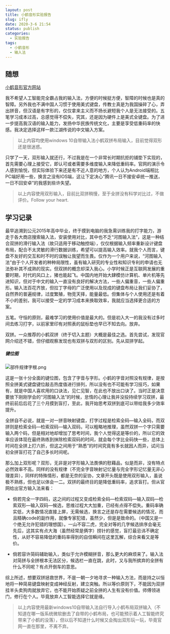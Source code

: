 ```yaml
---
layout: post
title: 小鹤音形实验报告
slug: ifly
date: 2020-3-6 21:54
status: publish
categories:
  - 实验报告
tags: 
  - 小鹤音形
  - 输入法
---
```

## 随想

[小鹤音形官方网站](https://www.flypy.com)

我不希望人工智能完全霸占我的输入法，方便的时候挺方便，智障的时候也是真的智障。另外我也不满中国人习惯于使用美式键盘，传教士真是为我国操碎了心，弄出拼音，但汉语是有字形的，仅仅拿来主义而不扬长避短我个人是无法接受的。五笔学习成本过高，总感觉得不偿失，究其，还是因为硬件上是美式全键盘。为了进一步提高我汉语的输入能力，发扬中华民族传统文化，主要是享受低重码率的快感。我决定选择这样一款江湖传说的中文输入方案。

> 以上内容均使用windows 10自带输入法小鹤双拼布局输入，目前觉得双形还是很迷惑。

只学了一天，双形输入就还行，不过我是在一个非常长时期抗拒的铺垫下实现的，首先需要心理上接受它，即认可或者需要多维度输入来降低重码率。官网的演示令人感到愉悦，但实际体验下来还是有不近人意的地方，个人认为Android端相比PC端好用一些，换言之没有IOS端，这让下定决心“腾讯一日不接安卓统一推送，一日不回安卓”的我感到些许失望。

> 以上内容使用双形输入，目前比双拼稍慢，至于全拼没有科学对比过，不做评价。Follow your heart.

## 学习记录

最早追溯到公元2015年高中毕业，终于摸到电脑的我急需训练我的打字能力，游走于各大商店搜索输入法，安装使用对比，其中也不乏“河图输入法”，这是一种结合双拼的滑行输入法（故只适用于移动触控端），仅仅根据输入频率重新设计键盘布局，配合不太灵敏的滑行数据训练，希望可以提高输入效率。就我个人而言，键盘不友好的交互和时不时的误触让我望而生畏。仅作为一个用户来说，“河图输入法”由于个人开发者的种种局限性，虽有输入研究的专业性和知识专利的申请也无法弥补其不成熟的现实。但双拼的概念却深入我心。小学时候正是互联网发展的重要时期，时代的风口上，猪也能起飞。中国内地开始大肆模仿计算机、单片机等先进知识，但对于中文的输入一直没有良好的解决方法，一些人偏重音，一些人偏重形。输入法百花齐放，但拉丁字母的广泛使用以及现成的键盘布局让我们妥协了，自然界的普遍规律，过度繁殖，物竞天择，能量最低。但集体与个人使用还是有着不小的差别，我可以接受一定的学习成本来换取效率，我就应当选择更合适的方案。

五笔。守恒的原则，最难学习的使用价值是最大的。但是初入大一的我没有过多时间去练习打字，以前家里印有对照表的鼠标垫也早已不知去向。放弃。

双拼。一众推荐的小鹤双拼（终于切入主题）大概是最佳之选。首先尝试，发现官网介绍还不错，但仔细观察发现也有双拼与双形的区别。先从双拼学起。

##### 键位图

![部件规律字根.png](https://cdn.nlark.com/yuque/0/2020/png/645059/1579094901587-88900d21-4922-4cbf-b61b-19ac77373a5a.png)

这是一张十分全面的键位图，包含了字音与字形。小鹤的字音对照没有规律，是按照全拼美式键盘键位敲击热度值进行排列，所以没有也不可能有学习技巧，如果有，就是中国人喜欢用的口诀法，见仁见智，在此也不放出口诀了。当时正是决意要放下刚刚学会的“河图输入法”的时候，怠惰的心理让我并没投持续学习双拼，最终前前后后花了三个月摸到盲打，至此，我开始思考双拼到底可以带给我多少效率提升。

全拼自不必说，就是一对一拼音映射键盘，打字过程是检索全码—输入全码，而双拼则是检索全码—检索双码—输入双码，可以粗略地推理，虽然双拼一个字只需要输入两个码，但是相对地却增加了思考时间，我个人觉得这是等价的，所以它的效率应该体现在最终熟练到抹除检索双码的时间，就会每个字比全码快一些，总体上时间在全拼上打六折，但这之间用于“熟悉”的时间究竟有多长就因人而异，试问当初全拼盲打花了自己多长时间呢。

那么加上双形呢？双形，无非是对字形输入法畏惧的慰藉品，似是而非，没有特点必然效率不高。同样的没有规律（不完全字音映射记忆量与完全字形记忆量无非心理差异），同样的特殊情形，都是无奈的妥协，文章开头既是使用双形输入，虽说极不熟练，但也足以体会一二。双拼的最终目的是降低重码率，追求盲打。但从官网给出官方输入法来看：

- 倘若完全一字四码，这之间的过程又变成检索全码—检索双码—输入双码—检索双形—输入双码—候选，思维过程大大加重，已经有点得不偿失。重码率确实低，大多数情况直接上屏，无需候选，换言之还是存在需要候选的情况，而且精确code的副作用，就像专家犯错，虽然少，但是是致命的。（中国又是一个绝无允许犯错的理想国）。一山不容二虎，完全对等的几字候选排序会毫无先后，这其实有点大海（虽然经常是俩字）捞针的感觉，盲打最忌讳不确定性，从好不容易降低的重码率得到的自信瞬间在这里瓦解，综合来看又是等价。

- 倘若容许简码辅助输入，类似于允许模糊拼音，那么更大的麻烦来了。输入法对简拼与全拼根本无法区分，候选栏一直在跳，此时，又与我所摈弃的全拼有什么不同呢？有点开倒车的意思。

综上所述，想要双拼拯救世界，不是一朝一夕地寻求一种输入方法，而是持之以恒地将一种简易键盘映射变成神经反射，建立突触。所以等价原则下，不能因为双拼挂羊头卖狗肉就放弃它，也不能开始质疑之前全拼的人生有没有价值。师傅领进门，修行在个人。毕竟放弃人工智能选择它就是缘。

> 以上内容使用最新windows10自带输入法自行导入小鹤布局双拼输入（不知道在哪一版系统微软删去了自带的小鹤布局，也可能预示着人工智能终究带来了小鹤的没落），但以后不知道什么时候又会掏出双形玩一玩，毕竟官网一直在那里，不离不弃。
